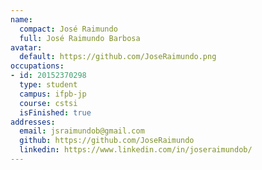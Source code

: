 ```yaml
---
name:
  compact: José Raimundo
  full: José Raimundo Barbosa
avatar:
  default: https://github.com/JoseRaimundo.png
occupations:
- id: 20152370298
  type: student
  campus: ifpb-jp
  course: cstsi
  isFinished: true
addresses:
  email: jsraimundob@gmail.com
  github: https://github.com/JoseRaimundo
  linkedin: https://www.linkedin.com/in/joseraimundob/
---
```


